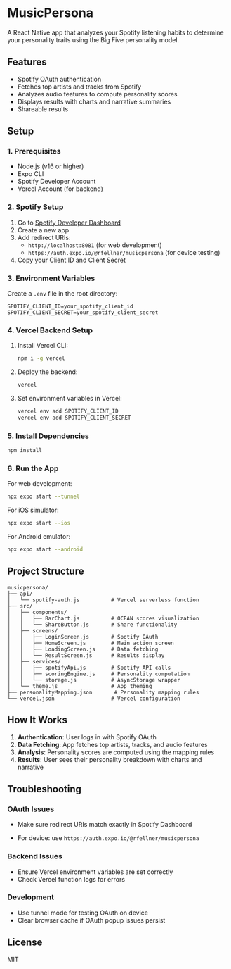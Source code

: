 # MusicPersona

A React Native app that analyzes your Spotify listening habits to determine your personality traits using the Big Five personality model.

## Features

- Spotify OAuth authentication
- Fetches top artists and tracks from Spotify
- Analyzes audio features to compute personality scores
- Displays results with charts and narrative summaries
- Shareable results

## Setup

### 1. Prerequisites

- Node.js (v16 or higher)
- Expo CLI
- Spotify Developer Account
- Vercel Account (for backend)

### 2. Spotify Setup

1. Go to [Spotify Developer Dashboard](https://developer.spotify.com/dashboard/applications)
2. Create a new app
3. Add redirect URIs:
   - `http://localhost:8081` (for web development)
   - `https://auth.expo.io/@rfellner/musicpersona` (for device testing)
4. Copy your Client ID and Client Secret

### 3. Environment Variables

Create a `.env` file in the root directory:

```env
SPOTIFY_CLIENT_ID=your_spotify_client_id
SPOTIFY_CLIENT_SECRET=your_spotify_client_secret
```

### 4. Vercel Backend Setup

1. Install Vercel CLI:
   ```bash
   npm i -g vercel
   ```

2. Deploy the backend:
   ```bash
   vercel
   ```

3. Set environment variables in Vercel:
   ```bash
   vercel env add SPOTIFY_CLIENT_ID
   vercel env add SPOTIFY_CLIENT_SECRET
   ```

### 5. Install Dependencies

```bash
npm install
```

### 6. Run the App

For web development:
```bash
npx expo start --tunnel
```

For iOS simulator:
```bash
npx expo start --ios
```

For Android emulator:
```bash
npx expo start --android
```

## Project Structure

```
musicpersona/
├── api/
│   └── spotify-auth.js          # Vercel serverless function
├── src/
│   ├── components/
│   │   ├── BarChart.js          # OCEAN scores visualization
│   │   └── ShareButton.js       # Share functionality
│   ├── screens/
│   │   ├── LoginScreen.js       # Spotify OAuth
│   │   ├── HomeScreen.js        # Main action screen
│   │   ├── LoadingScreen.js     # Data fetching
│   │   └── ResultScreen.js      # Results display
│   ├── services/
│   │   ├── spotifyApi.js        # Spotify API calls
│   │   ├── scoringEngine.js     # Personality computation
│   │   └── storage.js           # AsyncStorage wrapper
│   └── theme.js                 # App theming
├── personalityMapping.json       # Personality mapping rules
└── vercel.json                  # Vercel configuration
```

## How It Works

1. **Authentication**: User logs in with Spotify OAuth
2. **Data Fetching**: App fetches top artists, tracks, and audio features
3. **Analysis**: Personality scores are computed using the mapping rules
4. **Results**: User sees their personality breakdown with charts and narrative

## Troubleshooting

### OAuth Issues
- Make sure redirect URIs match exactly in Spotify Dashboard

- For device: use `https://auth.expo.io/@rfellner/musicpersona`

### Backend Issues
- Ensure Vercel environment variables are set correctly
- Check Vercel function logs for errors

### Development
- Use tunnel mode for testing OAuth on device
- Clear browser cache if OAuth popup issues persist

## License

MIT
